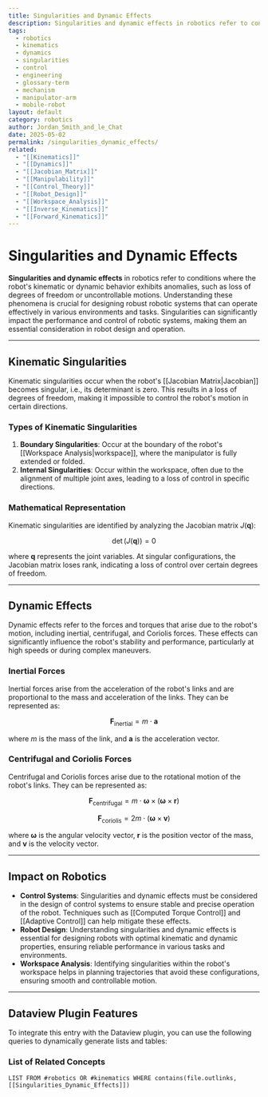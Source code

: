 ```yaml
---
title: Singularities and Dynamic Effects
description: Singularities and dynamic effects in robotics refer to conditions where the robot's kinematic or dynamic behavior exhibits anomalies, such as loss of degrees of freedom or uncontrollable motions, which are critical for understanding and designing robust robotic systems.
tags:
  - robotics
  - kinematics
  - dynamics
  - singularities
  - control
  - engineering
  - glossary-term
  - mechanism
  - manipulator-arm
  - mobile-robot
layout: default
category: robotics
author: Jordan_Smith_and_le_Chat
date: 2025-05-02
permalink: /singularities_dynamic_effects/
related:
  - "[[Kinematics]]"
  - "[[Dynamics]]"
  - "[[Jacobian_Matrix]]"
  - "[[Manipulability]]"
  - "[[Control_Theory]]"
  - "[[Robot_Design]]"
  - "[[Workspace_Analysis]]"
  - "[[Inverse_Kinematics]]"
  - "[[Forward_Kinematics]]"
---
```


# Singularities and Dynamic Effects

**Singularities and dynamic effects** in robotics refer to conditions where the robot's kinematic or dynamic behavior exhibits anomalies, such as loss of degrees of freedom or uncontrollable motions. Understanding these phenomena is crucial for designing robust robotic systems that can operate effectively in various environments and tasks. Singularities can significantly impact the performance and control of robotic systems, making them an essential consideration in robot design and operation.

---

## Kinematic Singularities

Kinematic singularities occur when the robot's [[Jacobian Matrix|Jacobian]] becomes singular, i.e., its determinant is zero. This results in a loss of degrees of freedom, making it impossible to control the robot's motion in certain directions.

### Types of Kinematic Singularities

1. **Boundary Singularities**: Occur at the boundary of the robot's [[Workspace Analysis|workspace]], where the manipulator is fully extended or folded.
2. **Internal Singularities**: Occur within the workspace, often due to the alignment of multiple joint axes, leading to a loss of control in specific directions.

### Mathematical Representation

Kinematic singularities are identified by analyzing the Jacobian matrix $J(\mathbf{q})$:

$$
\det(J(\mathbf{q})) = 0
$$

where $\mathbf{q}$ represents the joint variables. At singular configurations, the Jacobian matrix loses rank, indicating a loss of control over certain degrees of freedom.

---

## Dynamic Effects

Dynamic effects refer to the forces and torques that arise due to the robot's motion, including inertial, centrifugal, and Coriolis forces. These effects can significantly influence the robot's stability and performance, particularly at high speeds or during complex maneuvers.

### Inertial Forces

Inertial forces arise from the acceleration of the robot's links and are proportional to the mass and acceleration of the links. They can be represented as:

$$
\mathbf{F}_{\text{inertial}} = m \cdot \mathbf{a}
$$

where $m$ is the mass of the link, and $\mathbf{a}$ is the acceleration vector.

### Centrifugal and Coriolis Forces

Centrifugal and Coriolis forces arise due to the rotational motion of the robot's links. They can be represented as:

$$
\mathbf{F}_{\text{centrifugal}} = m \cdot \mathbf{\omega} \times (\mathbf{\omega} \times \mathbf{r})
$$

$$
\mathbf{F}_{\text{coriolis}} = 2m \cdot (\mathbf{\omega} \times \mathbf{v})
$$

where $\mathbf{\omega}$ is the angular velocity vector, $\mathbf{r}$ is the position vector of the mass, and $\mathbf{v}$ is the velocity vector.

---

## Impact on Robotics

- **Control Systems**: Singularities and dynamic effects must be considered in the design of control systems to ensure stable and precise operation of the robot. Techniques such as [[Computed Torque Control]] and [[Adaptive Control]] can help mitigate these effects.
- **Robot Design**: Understanding singularities and dynamic effects is essential for designing robots with optimal kinematic and dynamic properties, ensuring reliable performance in various tasks and environments.
- **Workspace Analysis**: Identifying singularities within the robot's workspace helps in planning trajectories that avoid these configurations, ensuring smooth and controllable motion.

---

## Dataview Plugin Features

To integrate this entry with the Dataview plugin, you can use the following queries to dynamically generate lists and tables:

### List of Related Concepts

```dataview
LIST FROM #robotics OR #kinematics WHERE contains(file.outlinks, [[Singularities_Dynamic_Effects]])
